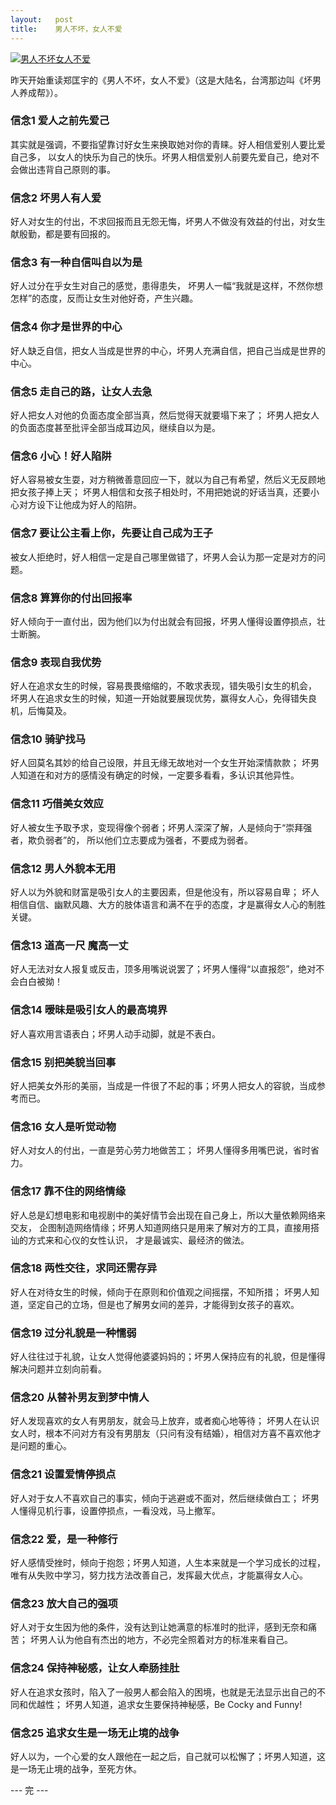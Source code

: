 ```yaml
---
layout:   post
title:    男人不坏，女人不爱
---
```



[![男人不坏女人不爱](http://img1.douban.com/mpic/s6309852.jpg)](http://book.douban.com/subject/5993316/)


昨天开始重读郑匡宇的《男人不坏，女人不爱》（这是大陆名，台湾那边叫《坏男人养成帮》）。

### 信念1 爱人之前先爱己 ###
其实就是强调，不要指望靠讨好女生来换取她对你的青睐。好人相信爱别人要比爱自己多，
以女人的快乐为自己的快乐。坏男人相信爱别人前要先爱自己，绝对不会做出违背自己原则的事。

### 信念2 坏男人有人爱 ###
好人对女生的付出，不求回报而且无怨无悔，坏男人不做没有效益的付出，对女生献殷勤，都是要有回报的。

### 信念3 有一种自信叫自以为是 ###
好人过分在乎女生对自己的感觉，患得患失，
坏男人一幅“我就是这样，不然你想怎样”的态度，反而让女生对他好奇，产生兴趣。

### 信念4 你才是世界的中心 ###
好人缺乏自信，把女人当成是世界的中心，坏男人充满自信，把自己当成是世界的中心。

### 信念5 走自己的路，让女人去急 ###
好人把女人对他的负面态度全部当真，然后觉得天就要塌下来了；
坏男人把女人的负面态度甚至批评全部当成耳边风，继续自以为是。

### 信念6 小心！好人陷阱 ###
好人容易被女生耍，对方稍微善意回应一下，就以为自己有希望，然后义无反顾地把女孩子捧上天；
坏男人相信和女孩子相处时，不用把她说的好话当真，还要小心对方设下让他成为好人的陷阱。

### 信念7 要让公主看上你，先要让自己成为王子 ###
被女人拒绝时，好人相信一定是自己哪里做错了，坏男人会认为那一定是对方的问题。

### 信念8 算算你的付出回报率 ###
好人倾向于一直付出，因为他们以为付出就会有回报，坏男人懂得设置停损点，壮士断腕。

### 信念9 表现自我优势 ###
好人在追求女生的时候，容易畏畏缩缩的，不敢求表现，错失吸引女生的机会，
坏男人在追求女生的时候，知道一开始就要展现优势，赢得女人心，免得错失良机，后悔莫及。

### 信念10 骑驴找马 ###
好人回莫名其妙的给自己设限，并且无缘无故地对一个女生开始深情款款；
坏男人知道在和对方的感情没有确定的时候，一定要多看看，多认识其他异性。

### 信念11 巧借美女效应 ###
好人被女生予取予求，变现得像个弱者；坏男人深深了解，人是倾向于“崇拜强者，欺负弱者”的，
所以他们立志要成为强者，不要成为弱者。

### 信念12 男人外貌本无用 ###
好人以为外貌和财富是吸引女人的主要因素，但是他没有，所以容易自卑；
坏人相信自信、幽默风趣、大方的肢体语言和满不在乎的态度，才是赢得女人心的制胜关键。

### 信念13 道高一尺 魔高一丈 ###
好人无法对女人报复或反击，顶多用嘴说说罢了；坏男人懂得“以直报怨”，绝对不会白白被拗！

### 信念14 暧昧是吸引女人的最高境界 ###
好人喜欢用言语表白；坏男人动手动脚，就是不表白。

### 信念15 别把美貌当回事 ###
好人把美女外形的美丽，当成是一件很了不起的事；坏男人把女人的容貌，当成参考而已。

### 信念16 女人是听觉动物 ###
好人对女人的付出，一直是劳心劳力地做苦工；
坏男人懂得多用嘴巴说，省时省力。

### 信念17 靠不住的网络情缘 ###
好人总是幻想电影和电视剧中的美好情节会出现在自己身上，所以大量依赖网络来交友，
企图制造网络情缘；坏男人知道网络只是用来了解对方的工具，直接用搭讪的方式来和心仪的女性认识，
才是最诚实、最经济的做法。

### 信念18 两性交往，求同还需存异
好人在对待女生的时候，倾向于在原则和价值观之间摇摆，不知所措；
坏男人知道，坚定自己的立场，但是也了解男女间的差异，才能得到女孩子的喜欢。

### 信念19 过分礼貌是一种懦弱 ###
好人往往过于礼貌，让女人觉得他婆婆妈妈的；坏男人保持应有的礼貌，但是懂得解决问题并立刻向前看。

### 信念20 从替补男友到梦中情人 ###
好人发现喜欢的女人有男朋友，就会马上放弃，或者痴心地等待；
坏男人在认识女人时，根本不问对方有没有男朋友（只问有没有结婚），相信对方喜不喜欢他才是问题的重心。

### 信念21 设置爱情停损点 ###
好人对于女人不喜欢自己的事实，倾向于逃避或不面对，然后继续做白工；
坏男人懂得见机行事，设置停损点，一看没戏，马上撤军。

### 信念22 爱，是一种修行 ###
好人感情受挫时，倾向于抱怨；坏男人知道，人生本来就是一个学习成长的过程，
唯有从失败中学习，努力找方法改善自己，发挥最大优点，才能赢得女人心。

### 信念23 放大自己的强项 ###
好人对于女生因为他的条件，没有达到让她满意的标准时的批评，感到无奈和痛苦；
坏男人认为他自有杰出的地方，不必完全照着对方的标准来看自己。

### 信念24 保持神秘感，让女人牵肠挂肚 ###
好人在追求女孩时，陷入了一般男人都会陷入的困境，也就是无法显示出自己的不同和优越性；
坏男人知道，追求女生要保持神秘感，Be Cocky and Funny!

### 信念25 追求女生是一场无止境的战争 ###
好人以为，一个心爱的女人跟他在一起之后，自己就可以松懈了；坏男人知道，这是一场无止境的战争，至死方休。

--- 完 ---
 
